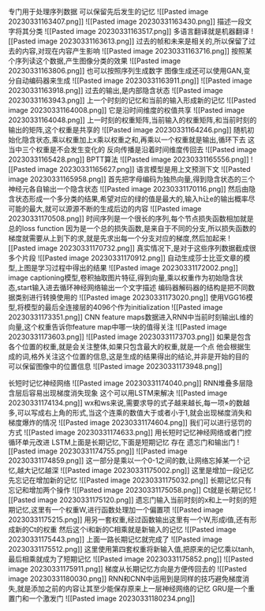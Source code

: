 专门用于处理序列数据
可以保留先后发生的记忆
![[Pasted image 20230331163407.png]]
![[Pasted image 20230331163430.png]]
描述一段文字将其分类
![[Pasted image 20230331163517.png]]
多语言翻译就是机器翻译
![[Pasted image 20230331163613.png]]
过去的帧和未来是相关的,所以保留了过去的内容,对现在内容产生影响
![[Pasted image 20230331163716.png]]
按照某个序列读这个数据,产生图像分类的效果
![[Pasted image 20230331163806.png]]
也可以按照序列生成数字
图像生成还可以使用GAN,变分自动编码器来生成
![[Pasted image 20230331163911.png]]
![[Pasted image 20230331163918.png]]
过去的输出,是内部隐含状态
![[Pasted image 20230331163943.png]]
上一个时刻的记忆和当前的输入形成新的记忆
![[Pasted image 20230331164008.png]]
它是沿时间维度的权值共享
![[Pasted image 20230331164048.png]]
上一时刻的权重矩阵,当前输入的权重矩阵,和当前时刻的输出的矩阵,这个权重是共享的
![[Pasted image 20230331164246.png]]
随机初始化隐含状态,乘以权重加上x乘以权重之和,再乘以一个权重就是输出,循环下去
这当中三个权重是不会发生变化的 
反向传播是沿着时间维度传回去
![[Pasted image 20230331165428.png]]
BPTT算法
![[Pasted image 20230331165556.png]]
![[Pasted image 20230331165627.png]]
语言模型是用上文预测下文
![[Pasted image 20230331165958.png]]
首先把字母编码为独热向量,得到隐含状态的三个神经元各自输出一个隐含状态
![[Pasted image 20230331170116.png]]
然后由隐含状态形成一个多分类的结果,希望对应的绿的值是最大的,输入h让e的输出概率尽可能的最大,就可以源源不断的生成后边的内容
![[Pasted image 20230331170508.png]]
时间序列是一个很长的序列,每个节点损失函数相加就是总的loss function
因为是一个总的损失函数,是来自于不同的分支,所以损失函数的梯度就需要从上到下的求,就是先求出每一个分支对应的梯度,然后加起来
![[Pasted image 20230331170732.png]]
真实情况下,是对于这些序列数据截成很多个片段
![[Pasted image 20230331170912.png]]
自动生成莎士比亚文章的模型,上图是学习过程中得出的结果
![[Pasted image 20230331172002.png]]
image captioning模型,卷积抽取图片特征,得到向量,乘以权重作为初始隐含状态,start输入进去循环神经网络输出一个文字描述
编码器解码器的结构是把不同数据类别进行转换使用的
![[Pasted image 20230331173020.png]]
使用VGG16模型,将模型的最后全连接层的4096个作为initialization
![[Pasted image 20230331173351.png]]
CNN feature maps数据进入RNN中当前时刻输出L维的向量,这个权重告诉你feature map中哪一块的值得关注
![[Pasted image 20230331173603.png]]
![[Pasted image 20230331173703.png]]
如果是包含各个位置的权重,就是会关注整体,如果只包含最大的权重,就是一个点
他会根据生成的词,格外关注这个位置的信息,这是生成的结果得出的结论,并非是开始的目的
可以保留图像中的位置信息
![[Pasted image 20230331173948.png]]

长短时记忆神经网络
![[Pasted image 20230331174040.png]]
RNN堆叠多层隐含层后容易出现梯度消失现象
这个可以用LSTM来解决
![[Pasted image 20230331174134.png]]
wx和ws来说,需要求导的式子越来越长,每一项×的数越多,可以写成右上角的形式,当这个连乘的数值大于或者小于1,就会出现梯度消失和梯度爆炸的情况
![[Pasted image 20230331174604.png]]
我们可以进行惩罚的方式
![[Pasted image 20230331174633.png]]
用长短时记忆神经网络或者门控循环单元改进
LSTM上面是长期记忆,下面是短期记忆
存在 遗忘门和输出门
![[Pasted image 20230331174755.png]]
![[Pasted image 20230331174859.png]]
这一部分是乘以一个0-1之间的数,让网络忘掉某一个记忆,越大记忆越深
![[Pasted image 20230331175002.png]]
这里是增加一段记忆
先忘记在增加新的记忆
![[Pasted image 20230331175032.png]]
长期记忆只有忘记和增加两个操作
![[Pasted image 20230331175058.png]]
Ct就是长期记忆
![[Pasted image 20230331175120.png]]
遗忘门输入当前时刻的x和上一时刻的短期记忆,这里有一个权重W,进行函数处理加一个偏置项
![[Pasted image 20230331175215.png]]
用另一套权重,经过函数输出这里有一个W,形成i值,还有形成新的Ct的权重
然后这个i和新的C相乘就是新输入的记忆
![[Pasted image 20230331175443.png]]
上面一路长期记忆就完成了
![[Pasted image 20230331175512.png]]
这里使用第四套权重将新输入值,把原来的记忆乘以tanh,最后相乘就成为了短期记忆
![[Pasted image 20230331175852.png]]
![[Pasted image 20230331175911.png]]
梯度从长期记忆方向是方便传回去的
![[Pasted image 20230331180030.png]]
RNN和CNN中运用到是同样的技巧避免梯度消失,就是添加之前的内容让其至少能保存原来上一层神经网络的记忆
GRU是一个重置门和一个激发门
![[Pasted image 20230331180234.png]]
